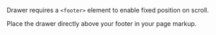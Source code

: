 Drawer requires a `<footer>` element to enable fixed position on scroll.

Place the drawer directly above your footer in your page markup.
